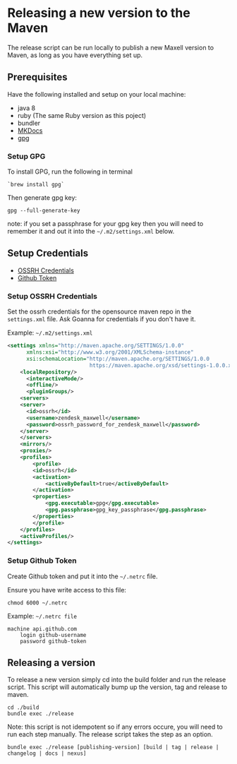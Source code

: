 # Releasing a new version to the Maven
The release script can be run locally to publish a new Maxell version to Maven, as long as you have everything set up.

## Prerequisites
Have the following installed and setup on your local machine:

- java 8
- ruby (The same Ruby version as this poject)
- bundler
- [MKDocs](https://www.mkdocs.org)
- [gpg](#setup-gpg)

### Setup GPG
To install GPG, run the following in terminal
```shell
`brew install gpg`
```

Then generate gpg key:
```shell
gpg --full-generate-key
``` 

note: if you set a passphrase for your gpg key then you will need to remember it and out it into the `~/.m2/settings.xml` below.

## Setup Credentials

- [OSSRH Credentials](#setup-ossrh-credentials)
- [Github Token](#setup-github-token)

### Setup OSSRH Credentials
Set the ossrh credentials for the opensource maven repo in the `settings.xml` file. Ask Goanna for credentials if you don't have it.

Example: `~/.m2/settings.xml`
```xml
<settings xmlns="http://maven.apache.org/SETTINGS/1.0.0"
      xmlns:xsi="http://www.w3.org/2001/XMLSchema-instance"
      xsi:schemaLocation="http://maven.apache.org/SETTINGS/1.0.0
                          https://maven.apache.org/xsd/settings-1.0.0.xsd">
    <localRepository/>
      <interactiveMode/>
      <offline/>
      <pluginGroups/>
    <servers>
    <server>
      <id>ossrh</id>
      <username>zendesk_maxwell</username>
      <password>ossrh_password_for_zendesk_maxwell</password>
    </server>
    </servers>
    <mirrors/>
    <proxies/>
    <profiles>
        <profile>
        <id>ossrh</id>
        <activation>
            <activeByDefault>true</activeByDefault>
        </activation>
        <properties>
            <gpg.executable>gpg</gpg.executable>
            <gpg.passphrase>gpg_key_passphrase</gpg.passphrase>
        </properties>
        </profile>
    </profiles>
    <activeProfiles/>
</settings>

```

### Setup Github Token
Create Github token and put it into the `~/.netrc` file. 

Ensure you have write access to this file:
```shell
chmod 6000 ~/.netrc
```

Example: `~/.netrc file`
```
machine api.github.com
    login github-username
    password github-token
```

## Releasing a version
To release a new version simply cd into the build folder and run the release script. This script will automatically bump up the version, tag and release to maven. 

```shell
cd ./build
bundle exec ./release
```

Note: this script is not idempotent so if any errors occure, you will need to run each step manually. The release script takes the step as an option.

```shell
bundle exec ./release [publishing-version] [build | tag | release | changelog | docs | nexus]
```